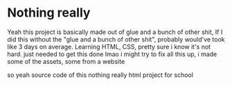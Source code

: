 # Nothing really
Yeah this project is basically made out of glue and a bunch of other shit, If I did this without the "glue and a bunch of other shit", probably would've took like 3 days on average. Learning HTML, CSS, pretty sure i know it's not hard. just needed to get this done lmao i might try to fix all this up, i made some of the assets, some from a website

so yeah source code of this nothing really html project for school
